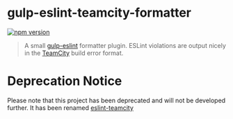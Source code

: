 # gulp-eslint-teamcity-formatter
[![npm version](https://badge.fury.io/js/gulp-eslint-teamcity-formatter.svg)](http://badge.fury.io/js/gulp-eslint-teamcity-formatter)

> A small [gulp-eslint](https://github.com/adametry/gulp-eslint) formatter plugin.
ESLint violations are output nicely in the
[TeamCity](https://www.jetbrains.com/teamcity/) build error format.

# Deprecation Notice
Please note that this project has been deprecated and will not be developed further. It has been renamed
[eslint-teamcity](https://github.com/andreogle/eslint-teamcity)
